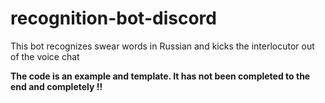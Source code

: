 # recognition-bot-discord
This bot recognizes swear words in Russian and kicks the interlocutor out of the voice chat

 **The code is an example and template. It has not been completed to the end and completely !!**
